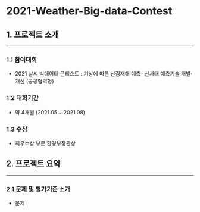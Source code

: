 # 2021-Weather-Big-data-Contest

## 1. 프로젝트 소개
-------------------------------------------------------------------------------
### 1.1 참여대회
+ 2021 날씨 빅데이터 콘테스트 : 기상에 따른 산림재해 예측- 산사태 예측기술 개발·개선 (공공협력형)

### 1.2 대회기간
+ 약 4개월 (2021.05 ~ 2021.08)

### 1.3 수상
+ 최우수상 부문 환경부장관상

## 2. 프로젝트 요약
---------------------------------------
### 2.1 문제 및 평가기준 소개
+ 문제
